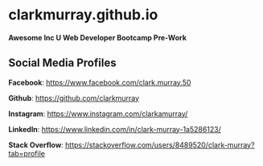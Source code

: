 # clarkmurray.github.io
#### Awesome Inc U Web Developer Bootcamp Pre-Work




## Social Media Profiles

**Facebook**: https://www.facebook.com/clark.murray.50

**Github**: https://github.com/clarkmurray

**Instagram**: https://www.instagram.com/clarkamurray/

**LinkedIn**: https://www.linkedin.com/in/clark-murray-1a5286123/

**Stack Overflow**: https://stackoverflow.com/users/8489520/clark-murray?tab=profile
